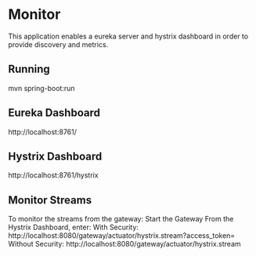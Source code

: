 # Monitor
This application enables a eureka server and hystrix dashboard in order to provide discovery and metrics.

## Running
mvn spring-boot:run

## Eureka Dashboard
http://localhost:8761/

## Hystrix Dashboard
http://localhost:8761/hystrix

## Monitor Streams
To monitor the streams from the gateway:
Start the Gateway
From the Hystrix Dashboard, enter: 
With Security: http://localhost:8080/gateway/actuator/hystrix.stream?access_token= 
Without Security: http://localhost:8080/gateway/actuator/hystrix.stream
